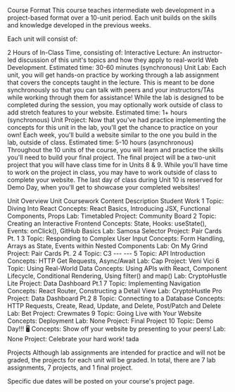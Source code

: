 Course Format
This course teaches intermediate web development in a project-based format over a 10-unit period. Each unit builds on the skills and knowledge developed in the previous weeks.

Each unit will consist of:

2 Hours of In-Class Time, consisting of:
Interactive Lecture: An instructor-led discussion of this unit's topics and how they apply to real-world Web Development.
Estimated time: 30-60 minutes (synchronous)
Unit Lab: Each unit, you will get hands-on practice by working through a lab assignment that covers the concepts taught in the lecture. This is meant to be done synchronously so that you can talk with peers and your instructors/TAs while working through them for assistance! While the lab is designed to be completed during the session, you may optionally work outside of class to add stretch features to your website.
Estimated time: 1+ hours (synchronous)
Unit Project: Now that you've had practice implementing the concepts for this unit in the lab, you'll get the chance to practice on your own! Each week, you'll build a website similar to the one you build in the lab, outside of class.
Estimated time: 5-10 hours (asynchronous)
Throughout the 10 units of the course, you will learn and practice the skills you'll need to build your final project. The final project will be a two-unit project that you will have class time for in Units 8 & 9. While you'll have time to work on the project in class, you may have to work outside of class to complete your website. The last day of class during Unit 10 is reserved for Demo Day, when you'll get to showcase your completed websites!

Unit Overview
Unit	Coursework	Content Description	Student Work
1	Topic: Diving Into React	Concepts: React Basics, Introducing JSX, Functional Components, Props	Lab: Timetabled
Project: Community Board
2	Topic: Creating an Interactive Frontend	Concepts: State, Hooks: useState(), Events: onClick(), GitHub Basics	Lab: Samosa Selector
Project: Pair Cards Pt. 1
3	Topic: Responding to Complex User Input	Concepts: Form Handling, Arrays as State, Events within Nested Components	Lab: On My Grind
Project: Pair Cards Pt. 2
4	Topic: C3	---	---
5	Topic: API Introduction	Concepts: HTTP Get Requests, Async/Await	Lab: Cap
Project: Veni Vici
6	Topic: Using Real-World Data	Concepts: Using APIs with React, Component Lifecycle, Conditional Rendering, Using filter() and map()	Lab: CryptoHustle Lite
Project: Data Dashboard Pt.1
7	Topic: Implementing Navigation	Concepts: React Router, Constructing a Detail View	Lab: CryptoHustle Pro
Project: Data Dashboard Pt.2
8	Topic: Connecting to a Database	Concepts: HTTP Requests, Create, Read, Update, and Delete, Post/Patch and Delete	Lab: Bet
Project: Crewmates
9	Topic: Going Live with Your Website	Concepts: Deployment	Lab: None
Project: Final Project
10	Topic: Demo Day!!! 🖥️	Concepts: Show off your website by presenting to your peers!	Lab: None
Project: Celebrate your hard work! tada

Projects
Although lab assignments are intended for practice and will not be graded, the projects for each unit will be graded. In total, there are 7 lab assignments, 7 projects, and 1 final project.

Specific due dates will be posted on your course's project page.
